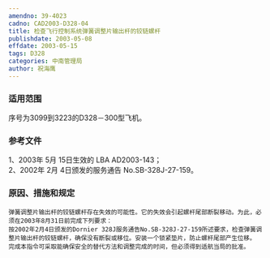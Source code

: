 ```yaml
---
amendno: 39-4023  
cadno: CAD2003-D328-04  
title: 检查飞行控制系统弹簧调整片输出杆的铰链螺杆  
publishdate: 2003-05-08  
effdate: 2003-05-15  
tags: D328  
categories: 中南管理局  
author: 祝海鹰  
---
```

  
### 适用范围  
序号为3099到3223的D328－300型飞机。  
  
<!--more-->  
### 参考文件  
1、2003年 5月 15日生效的 LBA AD2003-143；  
 2、2002年 2月 4日颁发的服务通告 No.SB-328J-27-159。  
  
### 原因、措施和规定  
    弹簧调整片输出杆的铰链螺杆存在失效的可能性。它的失效会引起螺杆尾部断裂移动。为此，必须在2003年8月31日前完成下列要求：  
    按2002年2月4日颁发的Dornier 328J服务通告No.SB-328J-27-159所述要求，检查弹簧调整片输出杆的铰链螺杆，确保没有断裂或移位。安装一个锁紧垫片，防止螺杆尾部产生位移。  
    完成本指令可采取能确保安全的替代方法和调整完成的时间，但必须得到适航当局的批准。  

